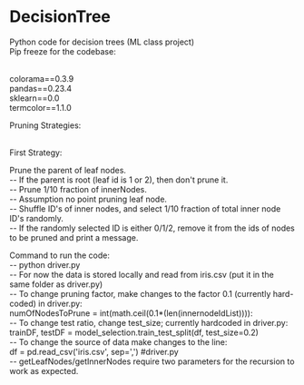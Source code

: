 # DecisionTree
Python code for decision trees (ML class project)<br />
Pip freeze for the codebase:<br /><br />

colorama==0.3.9<br />
pandas==0.23.4<br />
sklearn==0.0<br />
termcolor==1.1.0<br />

Pruning Strategies:<br /><br />

First Strategy:<br />

Prune the parent of leaf nodes.<br />
 -- If the parent is root (leaf id is 1 or 2), then don't prune it.<br />
 -- Prune 1/10 fraction of innerNodes.<br />
 -- Assumption no point pruning leaf node.<br />
 -- Shuffle ID's of inner nodes, and select 1/10 fraction of total inner node ID's randomly.<br />
 -- If the randomly selected ID is either 0/1/2, remove it from the ids of nodes to be pruned and print a message.<br />

 Command to run the code:<br />
  -- python driver.py<br />
  -- For now the data is stored locally and read from iris.csv (put it in the same folder as driver.py)<br />
  -- To change pruning factor, make changes to the factor 0.1 (currently hard-coded) in driver.py:<br />
     numOfNodesToPrune = int(math.ceil(0.1*(len(innernodeIdList)))):<br />
  -- To change test ratio, change test_size; currently hardcoded in driver.py:<br />
     trainDF, testDF = model_selection.train_test_split(df, test_size=0.2)<br />
  -- To change the source of data make changes to the line:<br />
     df = pd.read_csv('iris.csv', sep=',') #driver.py<br />
  -- getLeafNodes/getInnerNodes require two parameters for the recursion to work as expected.<br />
